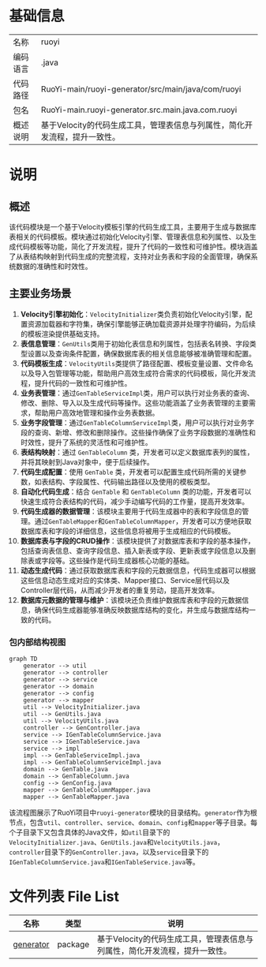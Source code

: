 # 基础信息

|      |      |
|------|------|
| 名称 | ruoyi |
| 编码语言 | .java |
| 代码路径 | RuoYi-main/ruoyi-generator/src/main/java/com/ruoyi |
| 包名 | RuoYi-main.ruoyi-generator.src.main.java.com.ruoyi |
| 概述说明 | 基于Velocity的代码生成工具，管理表信息与列属性，简化开发流程，提升一致性。 |

# 说明

## 概述
该代码模块是一个基于Velocity模板引擎的代码生成工具，主要用于生成与数据库表相关的代码模板。模块通过初始化Velocity引擎、管理表信息和列属性、以及生成代码模板等功能，简化了开发流程，提升了代码的一致性和可维护性。模块涵盖了从表结构映射到代码生成的完整流程，支持对业务表和字段的全面管理，确保系统数据的准确性和时效性。

## 主要业务场景
1. **Velocity引擎初始化**：`VelocityInitializer`类负责初始化Velocity引擎，配置资源加载器和字符集，确保引擎能够正确加载资源并处理字符编码，为后续的模板渲染提供基础支持。
2. **表信息管理**：`GenUtils`类用于初始化表信息和列属性，包括表名转换、字段类型设置以及查询条件配置，确保数据库表的相关信息能够被准确管理和配置。
3. **代码模板生成**：`VelocityUtils`类提供了路径配置、模板变量设置、文件命名以及导入包管理等功能，帮助用户高效生成符合需求的代码模板，简化开发流程，提升代码的一致性和可维护性。
4. **业务表管理**：通过`GenTableServiceImpl`类，用户可以执行对业务表的查询、修改、删除、导入以及生成代码等操作。这些功能涵盖了业务表管理的主要需求，帮助用户高效地管理和操作业务表数据。
5. **业务字段管理**：通过`GenTableColumnServiceImpl`类，用户可以执行对业务字段的查询、新增、修改和删除操作。这些操作确保了业务字段数据的准确性和时效性，提升了系统的灵活性和可维护性。
6. **表结构映射**：通过 `GenTableColumn` 类，开发者可以定义数据库表列的属性，并将其映射到Java对象中，便于后续操作。
7. **代码生成配置**：使用 `GenTable` 类，开发者可以配置生成代码所需的关键参数，如表结构、字段属性、代码输出路径以及使用的模板类型。
8. **自动化代码生成**：结合 `GenTable` 和 `GenTableColumn` 类的功能，开发者可以快速生成符合表结构的代码，减少手动编写代码的工作量，提高开发效率。
9. **代码生成器的数据管理**：该模块主要用于代码生成器中的表和字段信息的管理。通过`GenTableMapper`和`GenTableColumnMapper`，开发者可以方便地获取数据库表和字段的详细信息，这些信息将被用于生成相应的代码模板。
10. **数据库表与字段的CRUD操作**：该模块提供了对数据库表和字段的基本操作，包括查询表信息、查询字段信息、插入新表或字段、更新表或字段信息以及删除表或字段等。这些操作是代码生成器核心功能的基础。
11. **动态生成代码**：通过获取数据库表和字段的元数据信息，代码生成器可以根据这些信息动态生成对应的实体类、Mapper接口、Service层代码以及Controller层代码，从而减少开发者的重复劳动，提高开发效率。
12. **数据库元数据的管理与维护**：该模块还负责维护数据库表和字段的元数据信息，确保代码生成器能够准确反映数据库结构的变化，并生成与数据库结构一致的代码。


### 包内部结构视图

```mermaid
graph TD
    generator --> util
    generator --> controller
    generator --> service
    generator --> domain
    generator --> config
    generator --> mapper
    util --> VelocityInitializer.java
    util --> GenUtils.java
    util --> VelocityUtils.java
    controller --> GenController.java
    service --> IGenTableColumnService.java
    service --> IGenTableService.java
    service --> impl
    impl --> GenTableServiceImpl.java
    impl --> GenTableColumnServiceImpl.java
    domain --> GenTable.java
    domain --> GenTableColumn.java
    config --> GenConfig.java
    mapper --> GenTableColumnMapper.java
    mapper --> GenTableMapper.java
```

该流程图展示了RuoYi项目中`ruoyi-generator`模块的目录结构。`generator`作为根节点，包含`util`、`controller`、`service`、`domain`、`config`和`mapper`等子目录。每个子目录下又包含具体的Java文件，如`util`目录下的`VelocityInitializer.java`、`GenUtils.java`和`VelocityUtils.java`，`controller`目录下的`GenController.java`，以及`service`目录下的`IGenTableColumnService.java`和`IGenTableService.java`等。

# 文件列表 File List

| 名称   | 类型  | 说明 |
|-------|------|-------------|
| [generator](generator/_module.md) | package | 基于Velocity的代码生成工具，管理表信息与列属性，简化开发流程，提升一致性。 |


